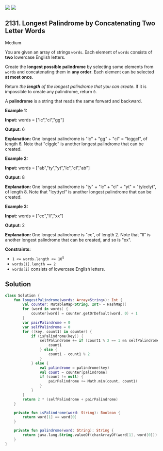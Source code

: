 [![](https://img.shields.io/github/stars/javadev/LeetCode-in-Kotlin?label=Stars&style=flat-square)](https://github.com/javadev/LeetCode-in-Kotlin)
[![](https://img.shields.io/github/forks/javadev/LeetCode-in-Kotlin?label=Fork%20me%20on%20GitHub%20&style=flat-square)](https://github.com/javadev/LeetCode-in-Kotlin/fork)

## 2131\. Longest Palindrome by Concatenating Two Letter Words

Medium

You are given an array of strings `words`. Each element of `words` consists of **two** lowercase English letters.

Create the **longest possible palindrome** by selecting some elements from `words` and concatenating them in **any order**. Each element can be selected **at most once**.

Return _the **length** of the longest palindrome that you can create_. If it is impossible to create any palindrome, return `0`.

A **palindrome** is a string that reads the same forward and backward.

**Example 1:**

**Input:** words = ["lc","cl","gg"]

**Output:** 6

**Explanation:** One longest palindrome is "lc" + "gg" + "cl" = "lcggcl", of length 6. Note that "clgglc" is another longest palindrome that can be created.

**Example 2:**

**Input:** words = ["ab","ty","yt","lc","cl","ab"]

**Output:** 8

**Explanation:** One longest palindrome is "ty" + "lc" + "cl" + "yt" = "tylcclyt", of length 8. Note that "lcyttycl" is another longest palindrome that can be created.

**Example 3:**

**Input:** words = ["cc","ll","xx"]

**Output:** 2

**Explanation:** One longest palindrome is "cc", of length 2. Note that "ll" is another longest palindrome that can be created, and so is "xx".

**Constraints:**

*   <code>1 <= words.length <= 10<sup>5</sup></code>
*   `words[i].length == 2`
*   `words[i]` consists of lowercase English letters.

## Solution

```kotlin
class Solution {
    fun longestPalindrome(words: Array<String>): Int {
        val counter: MutableMap<String, Int> = HashMap()
        for (word in words) {
            counter[word] = counter.getOrDefault(word, 0) + 1
        }
        var pairPalindrome = 0
        var selfPalindrome = 0
        for ((key, count1) in counter) {
            if (isPalindrome(key)) {
                selfPalindrome += if (count1 % 2 == 1 && selfPalindrome % 2 == 0) {
                    count1
                } else {
                    count1 - count1 % 2
                }
            } else {
                val palindrome = palindrome(key)
                val count = counter[palindrome]
                if (count != null) {
                    pairPalindrome += Math.min(count, count1)
                }
            }
        }
        return 2 * (selfPalindrome + pairPalindrome)
    }

    private fun isPalindrome(word: String): Boolean {
        return word[1] == word[0]
    }

    private fun palindrome(word: String): String {
        return java.lang.String.valueOf(charArrayOf(word[1], word[0]))
    }
}
```